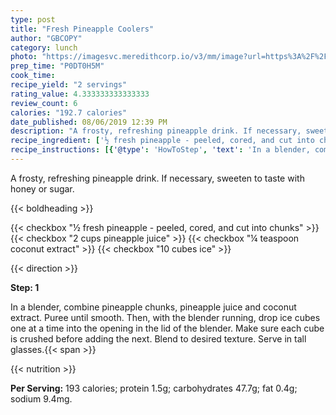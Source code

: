 ```yaml
---
type: post
title: "Fresh Pineapple Coolers"
author: "GBCOPY"
category: lunch
photo: "https://imagesvc.meredithcorp.io/v3/mm/image?url=https%3A%2F%2Fimages.media-allrecipes.com%2Fuserphotos%2F738154.jpg"
prep_time: "P0DT0H5M"
cook_time: 
recipe_yield: "2 servings"
rating_value: 4.333333333333333
review_count: 6
calories: "192.7 calories"
date_published: 08/06/2019 12:39 PM
description: "A frosty, refreshing pineapple drink. If necessary, sweeten to taste with honey or sugar."
recipe_ingredient: ['½ fresh pineapple - peeled, cored, and cut into chunks', '2 cups pineapple juice', '¼ teaspoon coconut extract', '10 cubes  ice']
recipe_instructions: [{'@type': 'HowToStep', 'text': 'In a blender, combine pineapple chunks, pineapple juice and coconut extract. Puree until smooth. Then, with the blender running, drop ice cubes one at a time into the opening in the lid of the blender. Make sure each cube is crushed before adding the next. Blend to desired texture. Serve in tall glasses.\n'}]
---
```


A frosty, refreshing pineapple drink. If necessary, sweeten to taste with honey or sugar. 

{{< boldheading >}}

{{< checkbox "½  fresh pineapple - peeled, cored, and cut into chunks" >}}
{{< checkbox "2 cups pineapple juice" >}}
{{< checkbox "¼ teaspoon coconut extract" >}}
{{< checkbox "10 cubes  ice" >}}


{{< direction >}}

**Step: 1**

In a blender, combine pineapple chunks, pineapple juice and coconut extract. Puree until smooth. Then, with the blender running, drop ice cubes one at a time into the opening in the lid of the blender. Make sure each cube is crushed before adding the next. Blend to desired texture. Serve in tall glasses.{{< span >}}

{{< nutrition >}}

**Per Serving:** 193 calories; protein 1.5g; carbohydrates 47.7g; fat 0.4g; sodium 9.4mg.